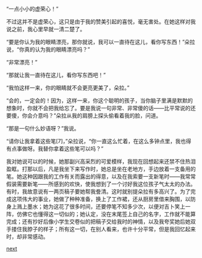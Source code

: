 
“一点小小的虚荣心！”

不过这并不是虚荣心，这只是由于我的赞美引起的喜悦，毫无害处。在她这样对我说之前，我心里早就一清二楚了。

“要是你认为我的眼睛漂亮，那你就说，我可以一直待在这儿，看你写东西！”朵拉说，“你真的认为我的眼睛漂亮吗？”

“非常漂亮！”

“那就让我一直待在这儿，看你写东西吧！”

“我怕这样一来，你的眼睛就不会更亮更美了，朵拉。”

“会的，一定会的！因为，这样一来，你这个聪明的孩子，当你脑子里满是默默的想象时，你就不会把我给忘了。要是我说一句非常、非常傻的话——比平常说的还要傻，你会介意吗？”朵拉从我的肩膀上探头偷看着我的脸，问道。

“那是一句什么妙语呀？”我说。

“请你让我拿着这些笔[7]，”朵拉说，“你一直这么忙着，在这么多钟点里，我也得有点事做呀。我替你拿着这些笔可以吗？”

我对她说可以的时候，她那副兴高采烈的可爱模样，我现在回想起来还禁不住热泪盈眶。打那以后，凡是我坐下来写作时，她总是坐在老地方，手边放着一支备用的笔。她这种因跟我的工作有关而露出的得意，以及在我索要一支新笔时——我常常假装需要新笔——所感到的欢快，使我想到了一个讨好我这位孩子气太太的办法。有时，我故意说有一两页稿子要她帮我誊清。这时就别提朵拉有多高兴了。为了完成这项伟大的事业，她做了种种准备，换上了工作裙，还从厨房里借来胸围，以防身上溅上墨水；她为这花了很多时间，还要停笔不知多少次，以便对吉卜笑上一阵，仿佛它也懂得这一切似的；她认定，没在末尾签上自己的名字，工作就不能算完成；还有抄好后像小学生交卷似的把稿子交给我时的神情，以及我夸奖她后她双手搂住我脖子的样子；所有这一切，在别人看来，也许十分平常，但是我回忆起来时，却非常感动。

[next](page572.md)